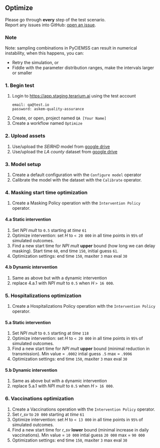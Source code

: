 ## Optimize
Please go through __every__ step of the test scenario.\
Report any issues into GitHub: [open an issue](https://github.com/DARPA-ASKEM/terarium/issues/new?assignees=&labels=bug%2C+Q%26A&template=qa-issue.md&title=%5BBUG%5D%3A+).

### Note
Note: sampling combinations in PyCIEMSS can result in numerical instability, when this happens, you can:
- Retry the simulation, or
- Fiddle with the parameter distribution ranges, make the intervals larger or smaller

### 1. Begin test
1. Login to https://app.staging.terarium.ai using the test account
    ```
    email: qa@test.io
    password: askem-quality-assurance
    ```
2. Create, or open, project named `QA [Your Name]`
3. Create a workflow named `Optimize`

### 2. Upload assets
1. Use/upload the _SEIRHD_ model from [google drive]([https://drive.google.com/drive/folders/1bllvuKt6ZA1vc36AW3Xet4y6ZAnwnaVN](https://drive.google.com/file/d/1wCZl0NCjN6jZeoEy5UNVbElW8a4xQHXw/view?usp=drive_link))
2. Use/upload the _LA county_ dataset from [google drive]([https://drive.google.com/drive/folders/1bllvuKt6ZA1vc36AW3Xet4y6ZAnwnaVN](https://drive.google.com/file/d/1gW-q-N_pLOAUp151NyPAuXNL1WTBRDak/view?usp=drive_link))

### 3. Model setup
1. Create a default configuration with the `Configure model` operator
2. Calibrate the model with the dataset with the `Calibrate` operator.

### 4. Masking start time optimization
1. Create a Masking Policy operation with the `Intervention Policy` operator.

#### 4.a Static intervention
1. Set _NPI mult_ to `0.5` starting at _time_ `61` 
2. Optimize intervention: set _H_ to `< 20 000` in all time points in `95%` of simulated outcomes. 
3. Find a new start time for _NPI mult_ **upper** bound (how long we can delay masking). Start time `60`, end time `150`, initial guess `61`. 
4. Optimization settings: end time `150`, maxiter `3` max eval `30`

#### 4.b Dynamic intervention
1. Same as above but with a dynamic intervention 
2. replace 4.a.1 with _NPI mult_ to `0.5` when _H_ `> 16 000`.

### 5. Hospitalizations optimization
1. Create a Hospitalizations Policy operation with the `Intervention Policy` operator.

#### 5.a Static intervention
1. Set _NPI mult_ to `0.5` starting at _time_ `118`
2. Optimize intervention: set _H_ to `< 20 000` in all time points in `95%` of simulated outcomes.
3. Find a new start time for _NPI mult_ **upper** bound (minimal reduction in transmission). Min value = `.0002` intial guess `.5` max = `.9996`
4. Optimization settings: end time `150`, maxiter `3` max eval `30`

#### 5.b Dynamic intervention
1. Same as above but with a dynamic intervention
2. replace 5.a.1 with _NPI mult_ to `0.5` when _H_ `> 16 000`.

### 6. Vaccinations optimization
1. Create a Vaccinations operation with the `Intervention Policy` operator.
2. Set _r_sv_ to `20 000` starting at _time_ `61`
3. Optimize intervention: set _H_ to `< 13 000` in all time points in `95%` of simulated outcomes.
4. Find a new start time for _r_sv_ **lower** bound (minimal increase in daily vaccinations). Min value = `10 000` intial guess `20 000` max = `90 000`
5. Optimization settings: end time `150`, maxiter `3` max eval `30`
